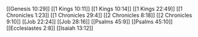 [[Genesis 10:29]]
[[1 Kings 10:11]]
[[1 Kings 10:14]]
[[1 Kings 22:49]]
[[1 Chronicles 1:23]]
[[1 Chronicles 29:4]]
[[2 Chronicles 8:18]]
[[2 Chronicles 9:10]]
[[Job 22:24]]
[[Job 28:16]]
[[Psalms 45:9]]
[[Psalms 45:10]]
[[Ecclesiastes 2:8]]
[[Isaiah 13:12]]
